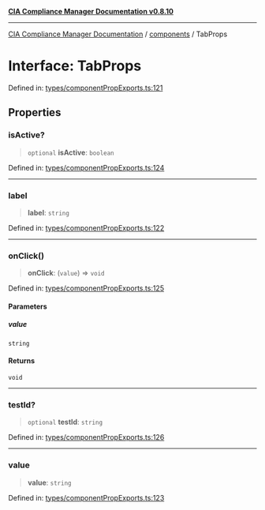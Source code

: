 [**CIA Compliance Manager Documentation v0.8.10**](../../README.md)

***

[CIA Compliance Manager Documentation](../../modules.md) / [components](../README.md) / TabProps

# Interface: TabProps

Defined in: [types/componentPropExports.ts:121](https://github.com/Hack23/cia-compliance-manager/blob/680c1f0618a64f5e2a4571e2b2ee23d6baf8dc9d/src/types/componentPropExports.ts#L121)

## Properties

### isActive?

> `optional` **isActive**: `boolean`

Defined in: [types/componentPropExports.ts:124](https://github.com/Hack23/cia-compliance-manager/blob/680c1f0618a64f5e2a4571e2b2ee23d6baf8dc9d/src/types/componentPropExports.ts#L124)

***

### label

> **label**: `string`

Defined in: [types/componentPropExports.ts:122](https://github.com/Hack23/cia-compliance-manager/blob/680c1f0618a64f5e2a4571e2b2ee23d6baf8dc9d/src/types/componentPropExports.ts#L122)

***

### onClick()

> **onClick**: (`value`) => `void`

Defined in: [types/componentPropExports.ts:125](https://github.com/Hack23/cia-compliance-manager/blob/680c1f0618a64f5e2a4571e2b2ee23d6baf8dc9d/src/types/componentPropExports.ts#L125)

#### Parameters

##### value

`string`

#### Returns

`void`

***

### testId?

> `optional` **testId**: `string`

Defined in: [types/componentPropExports.ts:126](https://github.com/Hack23/cia-compliance-manager/blob/680c1f0618a64f5e2a4571e2b2ee23d6baf8dc9d/src/types/componentPropExports.ts#L126)

***

### value

> **value**: `string`

Defined in: [types/componentPropExports.ts:123](https://github.com/Hack23/cia-compliance-manager/blob/680c1f0618a64f5e2a4571e2b2ee23d6baf8dc9d/src/types/componentPropExports.ts#L123)
